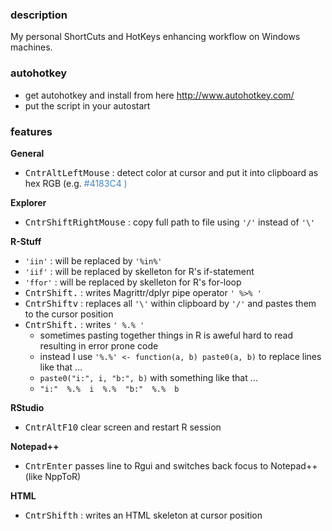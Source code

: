 ### description
My personal ShortCuts and HotKeys enhancing workflow on Windows machines.

### autohotkey
- get autohotkey and install from here http://www.autohotkey.com/
- put the script in your autostart

### features

**General**

- <kbd>Cntr</kbd><kbd>Alt</kbd><kbd>LeftMouse</kbd> : detect color at cursor and put it into clipboard as hex RGB (e.g. <span style="color: #4183C4;"> #4183C4 </s> )  

**Explorer**

- <kbd>Cntr</kbd><kbd>Shift</kbd><kbd>RightMouse</kbd> : copy full path to file using `'/'` instead of `'\'`

**R-Stuff**

- `'iin'` : will be replaced by `'%in%'`
- `'iif'` : will be replaced by skelleton for R's if-statement
- `'ffor'` : will be replaced by skelleton for R's for-loop
- <kbd>Cntr</kbd><kbd>Shift</kbd><kbd>.</kbd> : writes Magrittr/dplyr pipe operator `' %>% '`
- <kbd>Cntr</kbd><kbd>Shift</kbd><kbd>v</kbd> : replaces all `'\'` within clipboard by `'/'` and pastes them to the cursor position
- <kbd>Cntr</kbd><kbd>Shift</kbd><kbd>.</kbd> : writes `' %.% '`
    - sometimes pasting together things in R is aweful hard to read resulting in error prone code
    - instead I use `'%.%' <- function(a, b) paste0(a, b)` to replace lines like that ...
    - `paste0("i:", i, "b:", b)` with something like that ...
    - `"i:"  %.%  i  %.%  "b:"  %.%  b`

**RStudio**

- <kbd>Cntr</kbd><kbd>Alt</kbd><kbd>F10</kbd> clear screen and restart R session

**Notepad++**

- <kbd>Cntr</kbd><kbd>Enter</kbd> passes line to Rgui and switches back focus to Notepad++ (like NppToR)


**HTML**

- <kbd>Cntr</kbd><kbd>Shift</kbd><kbd>h</kbd> : writes an HTML skeleton at cursor position




